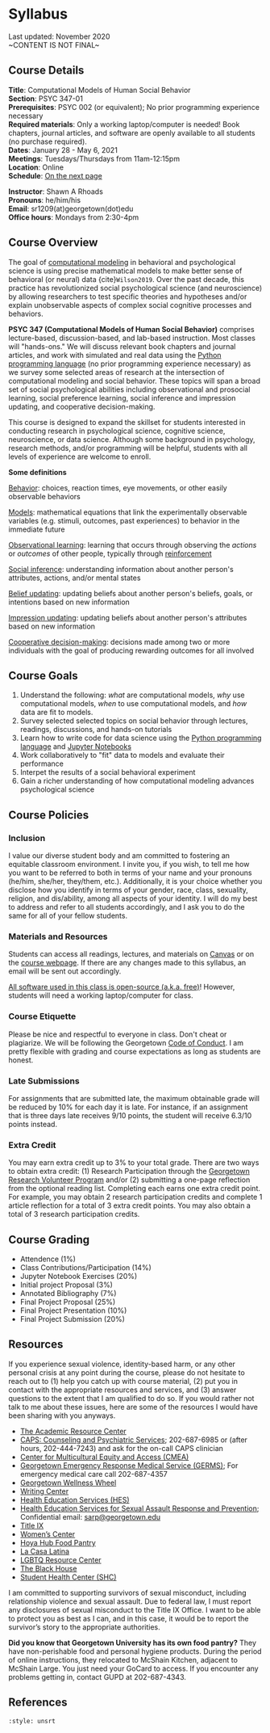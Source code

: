 # Syllabus
Last updated: November 2020</br>
~CONTENT IS NOT FINAL~

## Course Details
**Title**: Computational Models of Human Social Behavior</br>
**Section**: PSYC 347-01</br>
**Prerequisites**: PSYC 002 (or equivalent); No prior programming experience necessary</br>
**Required materials**: Only a working laptop/computer is needed! Book chapters, journal articles, and software are openly available to all students (no purchase required).</br>
**Dates**: January 28 - May 6, 2021</br>
**Meetings**: Tuesdays/Thursdays from 11am-12:15pm</br>
**Location**: Online</br>
**Schedule**: [On the next page](module-00-01_Course-Schedule.html)

**Instructor**: Shawn A Rhoads<br>
**Pronouns**: he/him/his<br>
**Email**: sr1209(at)georgetown(dot)edu<br>
**Office hours**: Mondays from 2:30-4pm

## Course Overview

The goal of <u>computational modeling</u> in behavioral and psychological science is using precise mathematical models to make better sense of behavioral (or neural) data {cite}`Wilson2019`. Over the past decade, this practice has revolutionized social psychological science (and neuroscience) by allowing researchers to test specific theories and hypotheses and/or explain unobservable aspects of complex social cognitive processes and behaviors. 

**PSYC 347 (Computational Models of Human Social Behavior)** comprises lecture-based, discussion-based, and lab-based instruction. Most classes will "hands-ons." We will discuss relevant book chapters and journal articles, and work with simulated and real data using the <a href="https://www.python.org/">Python programming language</a> (no prior programming experience necessary) as we survey some selected areas of research at the intersection of computational modeling and social behavior. These topics will span a broad set of social psychological abilities including observational and prosocial learning, social preference learning, social inference and impression updating, and cooperative decision-making.

This course is designed to expand the skillset for students interested in conducting research in psychological science, cognitive science, neuroscience, or data science. Although some background in psychology, research methods, and/or programming will be helpful, students with all levels of experience are welcome to enroll. 

<div class="alert alert-info">
<b>Some definitions</b>

<u>Behavior</u>: choices, reaction times, eye movements, or other easily observable behaviors

<u>Models</u>: mathematical equations that link the experimentally observable variables (e.g. stimuli, outcomes, past experiences) to behavior in the immediate future

<u>Observational learning</u>: learning that occurs through observing the <i>actions</i> or <i>outcomes</i> of other people, typically through <a href="https://en.wikipedia.org/wiki/Reinforcement_learning">reinforcement</a>

<u>Social inference</u>: understanding information about another person's attributes, actions, and/or mental states

<u>Belief updating</u>: updating beliefs about another person's beliefs, goals, or intentions based on new information

<u>Impression updating</u>: updating beliefs about another person's attributes based on new information

<u>Cooperative decision-making</u>: decisions made among two or more individuals with the goal of producing rewarding outcomes for all involved
</div>

## Course Goals
1. Understand the following: *what* are computational models, *why* use computational models, *when* to use computational models, and *how* data are fit to models.
2. Survey selected selected topics on social behavior through lectures, readings, discussions, and hands-on tutorials
3. Learn how to write code for data science using the <a href="https://www.python.org/">Python programming language</a> and <a href="https://jupyter.org/">Jupyter Notebooks</a>
4. Work collaboratively to "fit" data to models and evaluate their performance
5. Interpet the results of a social behavioral experiment
6. Gain a richer understanding of how computational modeling advances psychological science

## Course Policies

### Inclusion

I value our diverse student body and am committed to fostering an equitable classroom environment. I invite you, if you wish, to tell me how you want to be referred to both in terms of your name and your pronouns (he/him, she/her, they/them, etc.). Additionally, it is your choice whether you disclose how you identify in terms of your gender, race, class, sexuality, religion, and dis/ability, among all aspects of your identity. I will do my best to address and refer to all students accordingly, and I ask you to do the same for all of your fellow students. 

### Materials and Resources

Students can access all readings, lectures, and materials on [Canvas]() or on the [course webpage](https://shawnrhoads.github.io/gu-psyc-347/). If there are any changes made to this syllabus, an email will be sent out accordingly.

<u>All software used in this class is open-source (a.k.a. free)</u>! However, students will need a working laptop/computer for class.

### Course Etiquette
Please be nice and respectful to everyone in class. Don't cheat or plagiarize. We will be following the Georgetown [Code of Conduct](https://studentconduct.georgetown.edu/code-of-student-conduct/). I am pretty flexible with grading and course expectations as long as students are honest.

### Late Submissions
For assignments that are submitted late, the maximum obtainable grade will be reduced by 10% for each day it is late. For instance, if an assignment that is three days late receives 9/10 points, the student will receive 6.3/10 points instead. 

### Extra Credit
You may earn extra credit up to 3% to your total grade. There are two ways to obtain extra credit: (1) Research Participation through the [Georgetown Research Volunteer Program](https://georgetown.sona-systems.com/all_exp.aspx) and/or (2) submitting a one-page reflection from the optional reading list. Completing each earns one extra credit point. For example, you may obtain 2 research participation credits and complete 1 article reflection for a total of 3 extra credit points. You may also obtain a total of 3 research participation credits.

## Course Grading

- Attendence (1%)
- Class Contributions/Participation (14%)
- Jupyter Notebook Exercises (20%)
- Initial project Proposal (3%)
- Annotated Bibliography (7%)
- Final Project Proposal (25%)
- Final Project Presentation (10%)
- Final Project Submission (20%)

## Resources

If you experience sexual violence, identity-based harm, or any other personal crisis at any point during the course, please do not hesitate to reach out to (1) help you catch up with course material, (2) put you in contact with the appropriate resources and services, and (3) answer questions to the extent that I am qualified to do so. If you would rather not talk to me about these issues, here are some of the resources I would have been sharing with you anyways. 

- [The Academic Resource Center](https://academicsupport.georgetown.edu/)
- [CAPS: Counseling and Psychiatric Services](https://studenthealth.georgetown.edu/mental-health); 202-687-6985 or (after hours, 202-444-7243) and ask for the on-call CAPS clinician
- [Center for Multicultural Equity and Access (CMEA)](https://cmea.georgetown.edu/#_ga=2.2156146.338741907.1597604147-463980031.1582147522)
- [Georgetown Emergency Response Medical Service (GERMS)](http://www.georgetownems.org/calling-germs/); For emergency medical care call 202-687-4357
- [Georgetown Wellness Wheel](https://studenthealth.georgetown.edu/Hoya-Wellness-wheel)
- [Writing Center](http://writingcenter.georgetown.edu/)
- [Health Education Services (HES)](https://studenthealth.georgetown.edu/health-promotion#_ga=2.161251839.338741907.1597604147-463980031.1582147522)
- [Health Education Services for Sexual  Assault Response and Prevention](https://studenthealth.georgetown.edu/health-promotion/services-3/sexual-assault-relationship-violence/); Confidential email: sarp@georgetown.edu
- [Title IX](https://titleix.georgetown.edu/#_ga=2.69845330.338741907.1597604147-463980031.1582147522)
- [Women’s Center](https://womenscenter.georgetown.edu/#_ga=2.103393858.338741907.1597604147-463980031.1582147522)
- [Hoya Hub Food Pantry](https://studentaffairs.georgetown.edu/foodpantry)
- [La Casa Latina](https://cmea.georgetown.edu/casalatina/)
- [LGBTQ Resource Center](https://lgbtq.georgetown.edu/#_ga=2.69845330.338741907.1597604147-463980031.1582147522)
- [The Black House](https://cmea.georgetown.edu/blackhouse/)
- [Student Health Center (SHC)](http://studenthealth.georgetown.edu/medical-care#_ga=2.103393858.338741907.1597604147-463980031.1582147522)

I am committed to supporting survivors of sexual misconduct, including relationship violence and sexual assault. Due to federal law, I must report any disclosures of sexual misconduct to the Title IX Office. I want to be able to protect you as best as I can, and in this case, it would be to report the survivor’s story to the appropriate authorities.

<div class="alert alert-info">
<b>Did you know that Georgetown University has its own food pantry?</b> They have non-perishable food and personal hygiene products. During the period of online instructions, they relocated to McShain Kitchen, adjacent to McShain Large. You just need your GoCard to access. If you encounter any problems getting in, contact GUPD at 202-687-4343.</br>
</div>

## References
```{bibliography} references.bib
:style: unsrt
```